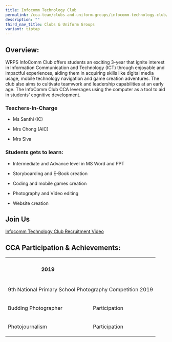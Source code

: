 ```yaml
---
title: Infocomm Technology Club
permalink: /cca-team/clubs-and-uniform-groups/infocomm-technology-club/permalink/
description: ""
third_nav_title: Clubs & Uniform Groups
variant: tiptap
---
```

<h2>Overview:</h2>
<p>WRPS InfoComm Club offers students an exciting 3-year that ignite interest
in Information Communication and Technology (ICT) through enjoyable and
impactful experiences, aiding them in acquiring skills like&nbsp;digital
media usage, mobile technology navigation and game creation adventures.
The club also aims to cultivate teamwork and leadership capabilities at
an early age. The InfoComm Club CCA leverages using the computer as a tool
to aid in students’ cognitive development.</p>
<h3>Teachers-In-Charge</h3>
<ul data-tight="true" class="tight">
<li>
<p>Ms Santhi (IC)</p>
</li>
<li>
<p>Mrs Chong (AIC)</p>
</li>
<li>
<p>Mrs Siva</p>
</li>
</ul>
<h3>Students gets to learn:</h3>
<ul data-tight="true" class="tight">
<li>
<p>Intermediate and Advance level in MS Word and PPT</p>
</li>
<li>
<p>Storyboarding and E-Book creation</p>
</li>
<li>
<p>Coding and mobile games creation</p>
</li>
<li>
<p>Photography and Video editing</p>
</li>
<li>
<p>Website creation</p>
</li>
</ul>
<h2>Join Us</h2>
<p><a href="https://www.youtube.com/watch?v=CgbNKyZTn_s&amp;t=1s" rel="noopener noreferrer nofollow" target="_blank">Infocomm Technology Club Recruitment Video</a>
</p>
<h2>CCA Participation &amp; Achievements:</h2>
<p></p>
<table>
<tbody>
<tr>
<th rowspan="1" colspan="1">
<h4>2019</h4>
</th>
<th rowspan="1" colspan="1">
<p></p>
</th>
<th rowspan="1" colspan="1">
<p></p>
</th>
<th rowspan="1" colspan="1">
<p></p>
</th>
</tr>
<tr>
<td rowspan="1" colspan="4">
<p>9th National Primary School Photography Competition 2019</p>
</td>
</tr>
<tr>
<td rowspan="1" colspan="1">
<p>Budding Photographer</p>
</td>
<td rowspan="1" colspan="1">
<p>Participation</p>
</td>
<td rowspan="1" colspan="1">
<p></p>
</td>
<td rowspan="1" colspan="1">
<p></p>
</td>
</tr>
<tr>
<td rowspan="1" colspan="1">
<p>Photojournalism</p>
</td>
<td rowspan="1" colspan="1">
<p>Participation</p>
</td>
<td rowspan="1" colspan="1">
<p></p>
</td>
<td rowspan="1" colspan="1">
<p></p>
</td>
</tr>
</tbody>
</table>
<p></p>